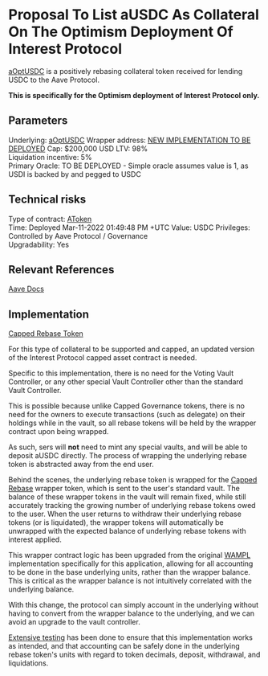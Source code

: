 # Proposal To List aUSDC As Collateral On The Optimism Deployment Of Interest Protocol

[aOptUSDC](https://optimistic.etherscan.io/address/0x625e7708f30ca75bfd92586e17077590c60eb4cd) is a positively rebasing collateral token received for lending USDC to the Aave Protocol. 

<b>This is specifically for the Optimism deployment of Interest Protocol only.</b>

## Parameters
Underlying: [aOptUSDC](https://optimistic.etherscan.io/address/0x625e7708f30ca75bfd92586e17077590c60eb4cd)
Wrapper address: [NEW IMPLEMENTATION TO BE DEPLOYED](https://gfx.cafe/ip/contracts/-/blob/master/contracts/lending/wrapper/CappedRebaseToken.sol?ref_type=heads)
Cap: $200,000 USD
LTV: 98%  
Liquidation incentive: 5%  
Primary Oracle: TO BE DEPLOYED - Simple oracle assumes value is 1, as USDI is backed by and pegged to USDC

## Technical risks
Type of contract:  [AToken](https://optimistic.etherscan.io/address/0xbCb167bDCF14a8F791d6f4A6EDd964aed2F8813B)  
Time: Deployed Mar-11-2022 01:49:48 PM +UTC
Value: USDC
Privileges: Controlled by Aave Protocol / Governance  
Upgradability: Yes  

## Relevant References
[Aave Docs](https://docs.aave.com/hub/)  

## Implementation
[Capped Rebase Token](https://gfx.cafe/ip/contracts/-/blob/master/contracts/lending/wrapper/CappedRebaseToken.sol?ref_type=heads)

For this type of collateral to be supported and capped, an updated version of the Interest Protocol capped asset contract is needed.  

Specific to this implementation, there is no need for the Voting Vault Controller, or any other special Vault Controller other than the standard Vault Controller.  

This is possible because unlike Capped Governance tokens, there is no need for the owners to execute transactions (such as delegate) on their holdings while in the vault, so all rebase tokens will be held by the wrapper contract upon being wrapped.

As such, sers will **not** need to mint any special vaults, and will be able to deposit aUSDC directly. The process of wrapping the underlying rebase token is abstracted away from the end user. 

Behind the scenes, the underlying rebase token is wrapped for the [Capped Rebase](https://gfx.cafe/ip/contracts/-/blob/master/contracts/lending/wrapper/CappedRebaseToken.sol?ref_type=heads) wrapper token, which is sent to the user's standard vault. The balance of these wrapper tokens in the vault will remain fixed, while still accurately tracking the growing number of underlying rebase tokens owed to the user. When the user returns to withdraw their underlying rebase tokens (or is liquidated), the wrapper tokens will automatically be unwrapped with the expected balance of underlying rebase tokens with interest applied. 

This wrapper contract logic has been upgraded from the original [WAMPL](https://etherscan.io/token/0xedb171c18ce90b633db442f2a6f72874093b49ef#code) implementation specifically for this application, allowing for all accounting to be done in the base underlying units, rather than the wrapper balance. This is critical as the wrapper balance is not intuitively correlated with the underlying balance.  

With this change, the protocol can simply account in the underlying without having to convert from the wrapper balance to the underlying, and we can avoid an upgrade to the vault controller.  

[Extensive testing](https://gfx.cafe/ip/contracts/-/tree/master/test/cap/cappedRebase?ref_type=heads) has been done to ensure that this implementation works as intended, and that accounting can be safely done in the underlying rebase token's units with regard to token decimals, deposit, withdrawal, and liquidations. 